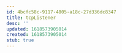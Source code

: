 ```yaml
---
id: 4bcfc58c-9117-4805-a18c-27d336dc8347
title: tcpListener
desc: ''
updated: 1618573905014
created: 1618573905014
stub: true
---
```


